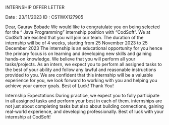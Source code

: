 INTERNSHIP OFFER LETTER

Date : 23/11/2023 
ID   : CS11WX127905

Dear,
Gaurav Bobade
We would like to congratulate you on being selected for the “ Java Programming”
internship position with “CodSoft”. We at CodSoft are excited that you will join our team.
The duration of the internship will be of 4 weeks, starting from 25 November 2023 to 25
December 2023 The internship is an educational opportunity for you hence the primary
focus is on learning and developing new skills and gaining hands-on knowledge. We believe
that you will perform all your tasks/projects.
As an intern, we expect you to perform all assigned tasks to the best of your ability and
follow any lawful and reasonable instructions provided to you.
We are confident that this internship will be a valuable experience for you, we look forward
to working with you and helping you achieve your career goals.
Best of Luck!
Thank You!

Internship Expectations
During practice, we expect you to fully participate in all assigned tasks and perform your best in each of them.
internships are not just about completing tasks but also about building connections, 
gaining real-world experience, and developing professionally. Best of luck with your internship at CodSoft!
